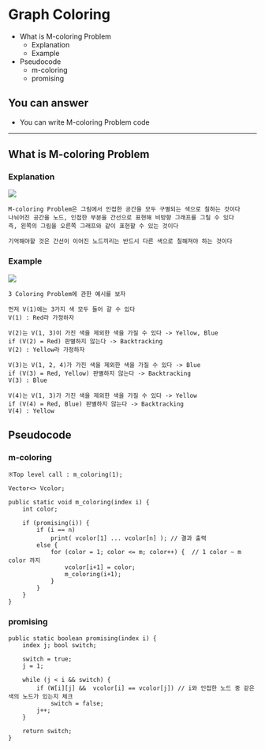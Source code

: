 # Graph Coloring
<!--Table of Contents-->
- What is M-coloring Problem
    - Explanation
    - Example
- Pseudocode
    - m-coloring
    - promising
    
<!-- 어떤 질문을 대답할 수 있어야 하는지-->
## You can answer
- You can write M-coloring Problem code

<!--Contents-->

---
## What is M-coloring Problem
### Explanation
![](https://user-images.githubusercontent.com/70050038/117547313-f09fef00-b069-11eb-94b2-cae4d188522d.png)

    M-coloring Problem은 그림에서 인접한 공간을 모두 구별되는 색으로 칠하는 것이다
    나뉘어진 공간을 노드, 인접한 부분을 간선으로 표현해 비방향 그래프를 그릴 수 있다
    즉, 왼쪽의 그림을 오른쪽 그래프와 같이 표현할 수 있는 것이다
    
    기억해야할 것은 간선이 이어진 노드끼리는 반드시 다른 색으로 칠해져야 하는 것이다
### Example
![](https://user-images.githubusercontent.com/70050038/117547344-14633500-b06a-11eb-9ef7-8929107f12a1.png)

    3 Coloring Problem에 관한 예시를 보자
    
    먼저 V(1)에는 3가지 색 모두 들어 갈 수 있다
    V(1) : Red라 가정하자

    V(2)는 V(1, 3)이 가진 색을 제외한 색을 가질 수 있다 -> Yellow, Blue
    if (V(2) = Red) 판별하지 않는다 -> Backtracking 
    V(2) : Yellow라 가정하자

    V(3)는 V(1, 2, 4)가 가진 색을 제외한 색을 가질 수 있다 -> Blue
    if (V(3) = Red, Yellow) 판별하지 않는다 -> Backtracking
    V(3) : Blue

    V(4)는 V(1, 3)가 가진 색을 제외한 색을 가질 수 있다 -> Yellow
    if (V(4) = Red, Blue) 판별하지 않는다 -> Backtracking
    V(4) : Yellow

## Pseudocode
### m-coloring
```
※Top level call : m_coloring(1);

Vector<> Vcolor;

public static void m_coloring(index i) {
    int color;

    if (promising(i)) {
        if (i == n)
            print( vcolor[1] ... vcolor[n] ); // 결과 출력
        else {
            for (color = 1; color <= m; color++) {  // 1 color ~ m color 까지
                vcolor[i+1] = color;
                m_coloring(i+1);
            }
        }
    }
}
```
### promising
```
public static boolean promising(index i) {
    index j; bool switch;

    switch = true;
    j = 1;
    
    while (j < i && switch) {
        if (W[i][j] &&  vcolor[i] == vcolor[j]) // i와 인접한 노드 중 같은 색의 노드가 있는지 체크
            switch = false;
        j++;
    }

    return switch;
}
```